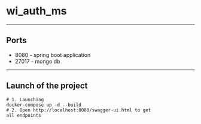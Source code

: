 # wi_auth_ms
---
## Ports
* 8080 - spring boot application
* 27017 - mongo db
---
## Launch of the project
```
# 1. Launching
docker-compose up -d --build
# 2. Open http://localhost:8080/swagger-ui.html to get
all endpoints
```